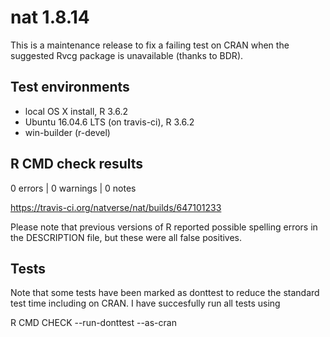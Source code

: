 # nat 1.8.14

This is a maintenance release to fix a failing test on CRAN when the suggested
Rvcg package is unavailable (thanks to BDR).


## Test environments
* local OS X install, R 3.6.2
* Ubuntu 16.04.6 LTS (on travis-ci), R 3.6.2
* win-builder (r-devel)

## R CMD check results

0 errors | 0 warnings | 0 notes

https://travis-ci.org/natverse/nat/builds/647101233

Please note that previous versions of R reported possible spelling errors in 
the DESCRIPTION file, but these were all false positives.

## Tests
Note that some tests have been marked as donttest to reduce the standard test
time including on CRAN. I have succesfully run all tests using 

  R CMD CHECK --run-donttest --as-cran
